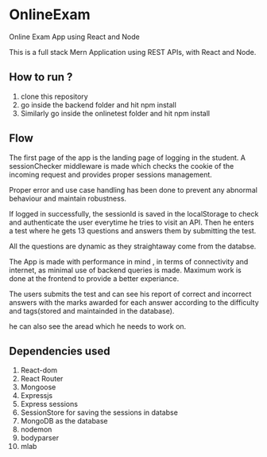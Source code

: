 # OnlineExam
Online Exam App using React and Node

This is a full stack Mern Application using REST APIs, with React and Node.

## How to run ?

1. clone this repository 
2. go inside the backend folder and hit npm install
3. Similarly go inside the onlinetest folder and hit npm install

## Flow
The first page of the app is the landing page of logging in the student. A sessionChecker middleware is made which checks the cookie of the incoming request and provides proper sessions management.

Proper error and use case handling has been done to prevent any abnormal behaviour and maintain robustness.

If logged in successfully, the sessionId is saved in the localStorage to check and authenticate the user everytime he tries to visit an API. Then he enters a test where he gets 13 questions and answers them by submitting the test.

All the questions are dynamic as they straightaway come from the databse.

The App is made with performance in mind , in terms of connectivity and internet, as minimal use of backend queries is made.
Maximum work is done at the frontend to provide a better experiance.

The users submits the test and can see his report of correct and incorrect answers with the marks awarded for each answer according to the difficulty and tags(stored and maintainded in the database).

he can also see the aread which he needs to work on.

## Dependencies used
1. React-dom
2. React Router
3. Mongoose
4. Expressjs
5. Express sessions
6. SessionStore for saving the sessions in databse
7. MongoDB as the database
8. nodemon
9. bodyparser
10. mlab
